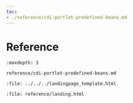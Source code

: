 ```yaml
---
toc:
- ./reference/cdi-portlet-predefined-beans.md
---
```

# Reference

```{toctree}
:maxdepth: 3

reference/cdi-portlet-predefined-beans.md
```

```{raw} html
:file: ../../../landingpage_template.html
```

```{raw} html
:file: reference/landing.html
```